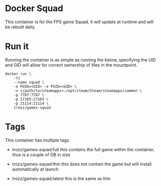 # Docker Squad
This container is for the FPS game Squad, it will update at runtime and will be rebuilt daily.

# Run it
Running the container is as simple as running the below, specifying the UID and GID will allow for correct ownership of files in the mountpoint.
```
docker run \
    -ti
    --name squad \
    -e PUID=<UID> -e PGID=<GID> \
    -v </path/to/steamapps>:/opt/steam/Steam/steamapps/common \
    -p 7787:7787 \
    -p 27165:27165 \
    -p 21114:21114 \
    trozz/games-squad
```
# Tags
This container has multiple tags.

 - trozz/games-squad:full
 this contains the full game within the container, thus is a couple of GB in size

 - trozz/games-squad:thin
 this does not contain the game but will install automatically at launch

 - trozz/games-squad:latest
 this is the same as thin
